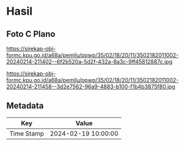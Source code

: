 # Hasil

## Foto C Plano

https://sirekap-obj-formc.kpu.go.id/a68a/pemilu/ppwp/35/02/18/20/11/3502182011002-20240214-211402--6f2b520a-5d2f-432a-8a3c-9ff45812887c.jpg

https://sirekap-obj-formc.kpu.go.id/a68a/pemilu/ppwp/35/02/18/20/11/3502182011002-20240214-211458--3d2e7562-96a9-4883-b100-f1b4b3875f80.jpg


## Metadata

| Key        | Value               |
| ---------- | ------------------- |
| Time Stamp | 2024-02-19 10:00:00 |



